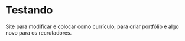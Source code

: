 # Testando
Site para modificar e colocar como currículo, para criar portfólio e algo novo para os recrutadores.
